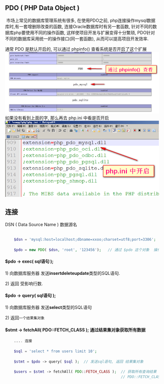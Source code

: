 ## PDO \( PHP Data Object \)

​ 市场上常见的数据库管理系统有很多, 在使用PDO之前, php连接操作mysql数据库时,有一套增删除改查的函数, 连接Oracle数据库时有另一套函数, 针对不同的数据库php要使用不同的操作函数, 这样使项目开发与扩展变得十分繁琐, PDO针对不同的数据库采用统一的操作接口\(同一套函数\), 从而可以提高项目开发效率.



通常 PDO 是默认开启的, 可以通过 phpinfo\(\) 查看系统是否开启了这个扩展![](/assets/2017-03-29_222650.png)如果没有看到上面的字, 那么再去 php.ini 中看是否开启![](/assets/2017-03-29_222837.png)

## 连接

DSN \( Data Source Name \) 数据源名

```php

	$dsn = 'mysql:host=localhost;dbname=xxoo;charset=utf8;port=3306';
	
	$pdo = new PDO( $dsn, 'root', '123456');   // 通过 $pdo 这个对象  操作数据库
```

#### $pdo -&gt; exec\( sql语句 \);

1\) 向数据库服务器 发送**insertdeleteupdate**类型的SQL语句.

2\) 返回 受影响行数.



#### $pdo -&gt; query\( sql语句 \);

1\) 向数据库服务器 发送**select**类型的SQL语句

2\) 返回`一个结果集对象`



#### $stmt -&gt; fetchAll\( PDO::FETCH\_CLASS \); 通过结果集对象获取所有数据

```php
    .... 连接

    $sql = 'select * from users limit 10';

    $stmt = $pdo -> query( $sql );  // 发送sql语句, 返回 结果集对象

    $users = $stmt -> fetchAll( PDO::FETCH_CLASS );  // 获取所有查询结果
                                                     // PDO::FETCH_CLASS  表示返回对象形式的结果
```




